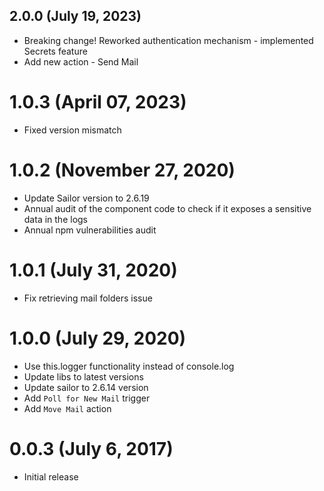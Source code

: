 ## 2.0.0 (July 19, 2023)
* Breaking change! Reworked authentication mechanism - implemented Secrets feature
* Add new action - Send Mail

# 1.0.3 (April 07, 2023)
* Fixed version mismatch

# 1.0.2 (November 27, 2020)

* Update Sailor version to 2.6.19
* Annual audit of the component code to check if it exposes a sensitive data in the logs
* Annual npm vulnerabilities audit

# 1.0.1 (July 31, 2020)

* Fix retrieving mail folders issue

# 1.0.0 (July 29, 2020)

* Use this.logger functionality instead of console.log
* Update libs to latest versions
* Update sailor to 2.6.14 version
* Add `Poll for New Mail` trigger
* Add `Move Mail` action

# 0.0.3 (July 6, 2017)

* Initial release

